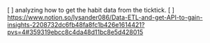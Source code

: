 [ ] analyzing how to get the habit data from the ticktick. 
[ ] https://www.notion.so/lysander086/Data-ETL-and-get-API-to-gain-insights-2208732dc6fb48fa8fc1b426e1614421?pvs=4#359319ebcc8c4da48d11bc8e5d428015

